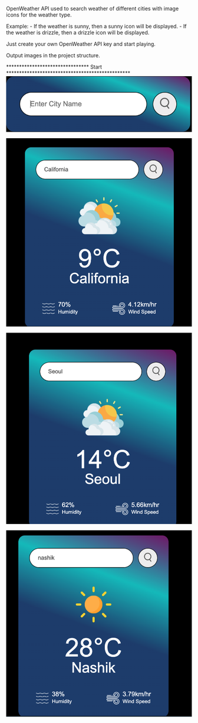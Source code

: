OpenWeather API used to search weather of different cities with image icons for the weather type.

Example: 
    - If the weather is sunny, then a sunny icon will be displayed.
    - If the weather is drizzle, then a drizzle icon will be displayed.


Just create your own OpenWeather API key and start playing.

Output images in the project structure.

********************************    Start    ************************************************
![Alt text](https://github.com/thatgeekyboii/JS-Mini-Projects/blob/main/Weather/output/o1.png)

![Alt text](https://github.com/thatgeekyboii/JS-Mini-Projects/blob/main/Weather/output/o2.png)

![Alt text](https://github.com/thatgeekyboii/JS-Mini-Projects/blob/main/Weather/output/o3.png)

![Alt text](https://github.com/thatgeekyboii/JS-Mini-Projects/blob/main/Weather/output/o4.png)
